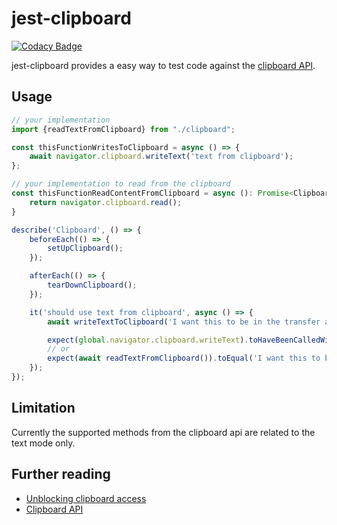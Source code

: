 # jest-clipboard

[![Codacy Badge](https://api.codacy.com/project/badge/Grade/66e24f052e7e4654bdf07b8bbafb519d)](https://app.codacy.com/gh/marabesi/jest-clipboard?utm_source=github.com&utm_medium=referral&utm_content=marabesi/jest-clipboard&utm_campaign=Badge_Grade_Settings)

jest-clipboard provides a easy way to test code against the [clipboard API](https://developer.mozilla.org/en-US/docs/Web/API/Clipboard_API￧).

## Usage

```typescript
// your implementation  
import {readTextFromClipboard} from "./clipboard";

const thisFunctionWritesToClipboard = async () => {
    await navigator.clipboard.writeText('text from clipboard');
};

// your implementation to read from the clipboard
const thisFunctionReadContentFromClipboard = async (): Promise<ClipboardItems> => {
    return navigator.clipboard.read();
}

describe('Clipboard', () => {
    beforeEach(() => {
        setUpClipboard();
    });

    afterEach(() => {
        tearDownClipboard();
    });

    it('should use text from clipboard', async () => {
        await writeTextToClipboard('I want this to be in the transfer area');

        expect(global.navigator.clipboard.writeText).toHaveBeenCalledWith('text from clipboard');
        // or
        expect(await readTextFromClipboard()).toEqual('I want this to be in the transfer area');
    });
});
```

## Limitation

Currently the supported methods from the clipboard api are related to the text mode only.

## Further reading

- [Unblocking clipboard access](https://web.dev/async-clipboard)
- [Clipboard API](https://developer.mozilla.org/en-US/docs/Web/API/Clipboard_API)
